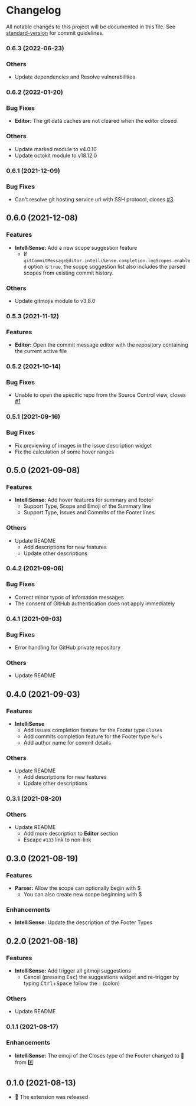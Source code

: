 # Changelog

All notable changes to this project will be documented in this file. See [standard-version](https://github.com/conventional-changelog/standard-version) for commit guidelines.

### 0.6.3 (2022-06-23)

### Others

* Update dependencies and Resolve vulnerabilities

### 0.6.2 (2022-01-20)

### Bug Fixes

* **Editor:** The git data caches are not cleared when the editor closed

### Others

* Update marked module to v4.0.10
* Update octokit module to v18.12.0

### 0.6.1 (2021-12-09)

### Bug Fixes

* Can't resolve git hosting service url with SSH protocol, closes [#3](https://github.com/phoihos/vscode-git-commit-message-editor/issues/3)

## 0.6.0 (2021-12-08)

### Features

* **IntelliSense:** Add a new scope suggestion feature
    * If `gitCommitMessageEditor.intelliSense.completion.logScopes.enabled` option is `true`, the scope suggestion list also includes the parsed scopes from existing commit history.

### Others

* Update gitmojis module to v3.8.0

### 0.5.3 (2021-11-12)

### Features

* **Editor:** Open the commit message editor with the repository containing the current active file

### 0.5.2 (2021-10-14)

### Bug Fixes

* Unable to open the specific repo from the Source Control view, closes [#1](https://github.com/phoihos/vscode-git-commit-message-editor/issues/1)

### 0.5.1 (2021-09-16)

### Bug Fixes

* Fix previewing of images in the issue description widget
* Fix the calculation of some hover ranges

## 0.5.0 (2021-09-08)

### Features

* **IntelliSense:** Add hover features for summary and footer
    * Support Type, Scope and Emoji of the Summary line
    * Support Type, Issues and Commits of the Footer lines

### Others

* Update README
    * Add descriptions for new features
    * Update other descriptions

### 0.4.2 (2021-09-06)

### Bug Fixes

* Correct minor typos of infomation messages
* The consent of GitHub authentication does not apply immediately

### 0.4.1 (2021-09-03)

### Bug Fixes

* Error handling for GitHub private repository

### Others

* Update README

## 0.4.0 (2021-09-03)

### Features

* **IntelliSense**
    * Add issues completion feature for the Footer type `Closes`
    * Add commits completion feature for the Footer type `Refs`
    * Add author name for commit details

### Others

* Update README
    * Add descriptions for new features
    * Update other descriptions

### 0.3.1 (2021-08-20)

### Others

* Update README
    * Add more description to **Editor** section
    * Escape `#133` link to non-link

## 0.3.0 (2021-08-19)

### Features

* **Parser:** Allow the scope can optionally begin with $
    * You can also create new scope beginning with $

### Enhancements

* **IntelliSense:** Update the description of the Footer Types

## 0.2.0 (2021-08-18)

### Features

* **IntelliSense:** Add trigger all gitmoji suggestions
    * Cancel (pressing <kbd>Esc</kbd>) the suggestions widget and re-trigger by typing <kbd>Ctrl</kbd>+<kbd>Space</kbd> follow the `:` (colon)

### Others

* Update README

### 0.1.1 (2021-08-17)

### Enhancements

* **IntelliSense:** The emoji of the Closes type of the Footer changed to 🔗 from #️⃣

## 0.1.0 (2021-08-13)

* 🎉 The extension was released
